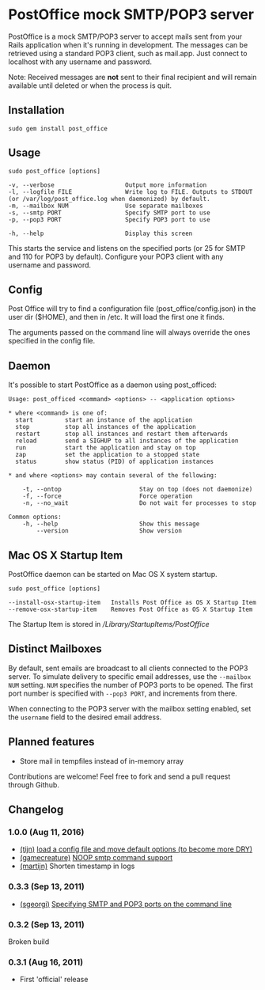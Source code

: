 PostOffice mock SMTP/POP3 server
================================

PostOffice is a mock SMTP/POP3 server to accept mails sent from your Rails application when it's running in development. The messages can be retrieved using a standard POP3 client, such as mail.app. Just connect to localhost with any username and password.

Note: Received messages are **not** sent to their final recipient and will remain available until deleted or when the process is quit.

Installation
------------

    sudo gem install post_office

Usage
-----

    sudo post_office [options]
    
    -v, --verbose                    Output more information
    -l, --logfile FILE               Write log to FILE. Outputs to STDOUT (or /var/log/post_office.log when daemonized) by default.
    -m, --mailbox NUM                Use separate mailboxes
    -s, --smtp PORT                  Specify SMTP port to use
    -p, --pop3 PORT                  Specify POP3 port to use
    
    -h, --help                       Display this screen

This starts the service and listens on the specified ports (or 25 for SMTP and 110 for POP3 by default). Configure your POP3 client with any username and password.

Config
------

Post Office will try to find a configuration file (post_office/config.json) in the user dir ($HOME), and then in /etc. It will load the first one it finds.

The arguments passed on the command line will always override the ones specified in the config file. 

Daemon
------

It's possible to start PostOffice as a daemon using post_officed:

    Usage: post_officed <command> <options> -- <application options>

    * where <command> is one of:
      start         start an instance of the application
      stop          stop all instances of the application
      restart       stop all instances and restart them afterwards
      reload        send a SIGHUP to all instances of the application
      run           start the application and stay on top
      zap           set the application to a stopped state
      status        show status (PID) of application instances

    * and where <options> may contain several of the following:

        -t, --ontop                      Stay on top (does not daemonize)
        -f, --force                      Force operation
        -n, --no_wait                    Do not wait for processes to stop

    Common options:
        -h, --help                       Show this message
            --version                    Show version

Mac OS X Startup Item
---------------------

PostOffice daemon can be started on Mac OS X system startup.

    sudo post_office [options]

    --install-osx-startup-item   Installs Post Office as OS X Startup Item
    --remove-osx-startup-item    Removes Post Office as OS X Startup Item

The Startup Item is stored in */Library/StartupItems/PostOffice*

Distinct Mailboxes
------------------

By default, sent emails are broadcast to all clients connected to the POP3 server. To simulate delivery to specific email addresses, use the `--mailbox NUM` setting. `NUM` specifies the number of POP3 ports to be opened. The first port number is specified with `--pop3 PORT`, and increments from there. 

When connecting to the POP3 server with the mailbox setting enabled, set the `username` field  to the desired email address. 

Planned features
----------------

* Store mail in tempfiles instead of in-memory array

Contributions are welcome! Feel free to fork and send a pull request through Github.

## Changelog

### 1.0.0 (Aug 11, 2016)

* [(tijn)](https://github.com/tijn) [load a config file and move default options (to become more DRY)](https://github.com/bluerail/post_office/pull/5)
* [(gamecreature)](https://github.com/gamecreature) [NOOP smtp command support](https://github.com/bluerail/post_office/pull/4)
* [(martijn)](https://github.com/martijn) Shorten timestamp in logs

### 0.3.3 (Sep 13, 2011)

* [(sgeorgi)](https://github.com/sgeorgi) [Specifying SMTP and POP3 ports on the command line](https://github.com/bluerail/post_office/pull/2)

### 0.3.2 (Sep 13, 2011)

Broken build

### 0.3.1 (Aug 16, 2011)

* First 'official' release
